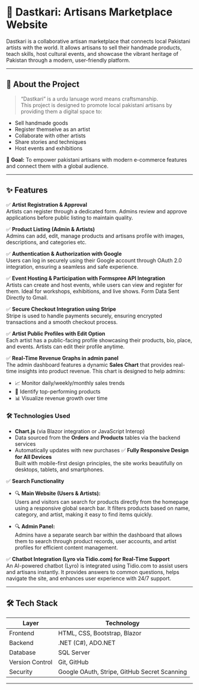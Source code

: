 # 🎨 Dastkari: Artisans Marketplace Website

Dastkari is a collaborative artisan marketplace that connects local Pakistani artists with the world. It allows artisans to sell their handmade products, teach skills, host cultural events, and showcase the vibrant heritage of Pakistan through a modern, user-friendly platform.

---

## 📖 About the Project

> “Dastkari” is a urdu lanuage word means craftsmanship.  
This project is designed to promote local pakistani artisans by providing them a digital space to:

- Sell handmade goods
- Register themselve as an artist
- Collaborate with other artists
- Share stories and techniques
- Host events and exhibitions

🎯 **Goal:** To empower pakistani artisans with modern e-commerce features and connect them with a global audience.

---

## ✨ Features

✅ **Artist Registration & Approval**  
Artists can register through a dedicated form. Admins review and approve applications before public listing to maintain quality.

✅ **Product Listing (Admin & Artists)**  
Admins can add, edit, manage products and artisans profile with images, descriptions, and categories etc.

✅ **Authentication & Authorization with Google**  
Users can log in securely using their Google account through OAuth 2.0 integration, ensuring a seamless and safe experience.

✅ **Event Hosting & Participation with Formspree API Integration**  
Artists can create and host events, while users can view and register for them. Ideal for workshops, exhibitions, and live shows. Form Data Sent Directly to Gmail. 

✅ **Secure Checkout Integration using Stripe**  
Stripe is used to handle payments securely, ensuring encrypted transactions and a smooth checkout process.

✅ **Artist Public Profiles with Edit Option**  
Each artist has a public-facing profile showcasing their products, bio, place, and events. Artists can edit their profile anytime.

✅ **Real-Time Revenue Graphs in admin panel**  
The admin dashboard features a dynamic **Sales Chart** that provides real-time insights into product revenue. This chart is designed to help admins:

- 📈 Monitor daily/weekly/monthly sales trends  
- 🛒 Identify top-performing products  
- 📊 Visualize revenue growth over time  

### 🛠️ Technologies Used

- **Chart.js** (via Blazor integration or JavaScript Interop)  
- Data sourced from the **Orders** and **Products** tables via the backend services  
- Automatically updates with new purchases
✅ **Fully Responsive Design for All Devices**  
Built with mobile-first design principles, the site works beautifully on desktops, tablets, and smartphones.

✅ **Search Functionality**

- 🔍 **Main Website (Users & Artists):**  
  Users and visitors can search for products directly from the homepage using a responsive global search bar. It filters products based on name, category, and artist, making it easy to find items quickly.

- 🔍 **Admin Panel:**  
  Admins have a separate search bar within the dashboard that allows them to search through product records, user accounts, and artist profiles for efficient content management.

✅ **Chatbot Integration (Lyro via Tidio.com) for Real-Time Support**  
An AI-powered chatbot (Lyro) is integrated using Tidio.com to assist users and artisans instantly. It provides answers to common questions, helps navigate the site, and enhances user experience with 24/7 support.

---

## 🛠 Tech Stack

| Layer           | Technology                         |
|----------------|-------------------------------------|
| Frontend        | HTML, CSS, Bootstrap, Blazor        |
| Backend         | .NET (C#), ADO.NET     |
| Database        | SQL Server                          |
| Version Control | Git, GitHub                         |
| Security        | Google OAuth, Stripe, GitHub Secret Scanning |

---
